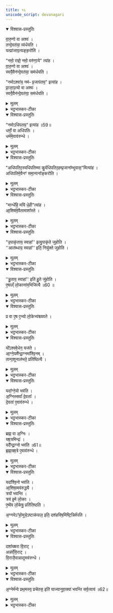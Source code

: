 ```yaml
---
title: १६
unicode_script: devanagari
---
```


<details open><summary>विश्वास-प्रस्तुतिः</summary>

वा॒रु॒णो वा अश्वः॑ ।  
तन्दे॒वत॑या॒ व्य॑र्धयति ।  
यत्प्रा॑जाप॒त्यङ्क॒रोति॑ ।   

"नमो॒ राज्ञे॒ नमो॒ वरु॑णा॒ये" त्या॑ह ।   
वा॒रु॒णो वा अश्वः॑ ।  
स्वयै॒वैन॑न्दे॒वत॑या॒ सम॑र्धयति ।  

"नमोऽश्वा॑य॒ नम॑ᳶ प्र॒जाप॑तय॒" इत्या॑ह ।  
प्रा॒जा॒प॒त्यो वा अश्वः॑ ।  
स्वयै॒वैन॑न्दे॒वत॑या॒ सम॑र्धयति ।  
</details>

<details><summary>मूलम्</summary>

वा॒रु॒णो वा अश्वः॑ ।  
तन्दे॒वत॑या॒ व्य॑र्धयति ।  
यत्प्रा॑जाप॒त्यङ्क॒रोति॑ ।   

"नमो॒ राज्ञे॒ नमो॒ वरु॑णा॒ये" त्या॑ह ।   
वा॒रु॒णो वा अश्वः॑ ।  
स्वयै॒वैन॑न्दे॒वत॑या॒ सम॑र्धयति ।  

"नमोऽश्वा॑य॒ नम॑ᳶ प्र॒जाप॑तय॒" इत्या॑ह ।  
प्रा॒जा॒प॒त्यो वा अश्वः॑ ।  
स्वयै॒वैन॑न्दे॒वत॑या॒ सम॑र्धयति ।  
</details>

<details><summary>भट्टभास्कर-टीका</summary>

1वारुणो वा इत्यादि ॥ अप्सुयोनित्वाद्वारुणः । स यदि प्राजापत्यस्स्यात् स्वया देवतया तं व्यर्धयेत् वियोजयेत् । वारुण्या आहुत्या निजदेवतासमृद्धिः । प्राजापत्यया चात्मीयदेवतासमृद्धिः, अश्वस्य प्रजापत्यक्षिपरिणामत्वेन प्राजापत्यत्वात् ॥
</details>

<details open><summary>विश्वास-प्रस्तुतिः</summary>

"नमोऽधि॑पतय॒" इत्या॑ह ॥59॥  
धर्मो॒ वा अधि॑पतिः ।   
धर्म॑मे॒वाव॑रुन्धे ।   
</details>

<details><summary>मूलम्</summary>

"नमोऽधि॑पतय॒" इत्या॑ह ॥59॥  
धर्मो॒ वा अधि॑पतिः ।   
धर्म॑मे॒वाव॑रुन्धे ।   
</details>

<details><summary>भट्टभास्कर-टीका</summary>

2धर्मो वा इति ॥ अधिकं पाता धर्म एवेति ।   
</details>

<details open><summary>विश्वास-प्रस्तुतिः</summary>

"अधि॑पतिर॒स्यधि॑पतिम्मा कु॒र्वधि॑पतिर॒हम्प्र॒जाना᳚म्भूयास॒"मित्या॑ह ।   
अधि॑पतिमे॒वैनꣳ॑ समा॒नाना᳚ङ्करोति ।   
</details>

<details><summary>मूलम्</summary>

"अधि॑पतिर॒स्यधि॑पतिम्मा कु॒र्वधि॑पतिर॒हम्प्र॒जाना᳚म्भूयास॒"मित्या॑ह ।   
अधि॑पतिमे॒वैनꣳ॑ समा॒नाना᳚ङ्करोति ।   
</details>

<details><summary>भट्टभास्कर-टीका</summary>

अधिपतिरसीत्यादि । गतम् ।   
</details>

<details open><summary>विश्वास-प्रस्तुतिः</summary>

"मान्धे॑हि॒ मयि॑ धे॒ही"त्या॑ह ।   
आ॒शिष॑मे॒वैतामाशा᳚स्ते ।   
</details>

<details><summary>मूलम्</summary>

"मान्धे॑हि॒ मयि॑ धे॒ही"त्या॑ह ।   
आ॒शिष॑मे॒वैतामाशा᳚स्ते ।   
</details>

<details><summary>भट्टभास्कर-टीका</summary>

आशिषमिति । यथाशासनं संपद्यत एवेति यावत् ।   
</details>

<details open><summary>विश्वास-प्रस्तुतिः</summary>

"उ॒पाकृ॑ताय॒ स्वाहा॑'' इत्यु॒पाकृ॑ते जुहोति ।   
''आल॑ब्धाय॒ स्वाहा॑'' इति॒ नियु॑क्ते जुहोति ।   
</details>

<details><summary>मूलम्</summary>

"उ॒पाकृ॑ताय॒ स्वाहा॑'' इत्यु॒पाकृ॑ते जुहोति ।   
''आल॑ब्धाय॒ स्वाहा॑'' इति॒ नियु॑क्ते जुहोति ।   
</details>

<details><summary>भट्टभास्कर-टीका</summary>

उपाकृत इति । देवतायै संकल्पितेऽश्वे जुहोति ।   
नियुक्ते यूपे बद्धे ।   
</details>

<details open><summary>विश्वास-प्रस्तुतिः</summary>

''हु॒ताय॒ स्वाहा॑'' इति॑ हु॒ते जु॑होति ।   
ए॒षाल्ँ लो॒काना॑म॒भिजि॑त्यै ॥60 ॥  
</details>

<details><summary>मूलम्</summary>

''हु॒ताय॒ स्वाहा॑'' इति॑ हु॒ते जु॑होति ।   
ए॒षाल्ँ लो॒काना॑म॒भिजि॑त्यै ॥60 ॥  
</details>

<details><summary>भट्टभास्कर-टीका</summary>

हुते अग्नौ । इष्टिहोमत्रयेण लोकत्रयलाभः ॥
</details>

<details open><summary>विश्वास-प्रस्तुतिः</summary>

प्र वा ए॒ष ए॒भ्यो लो॒केभ्य॑श्च्यवते ।   
</details>

<details><summary>मूलम्</summary>

प्र वा ए॒ष ए॒भ्यो लो॒केभ्य॑श्च्यवते ।   
</details>

<details><summary>भट्टभास्कर-टीका</summary>

3प्र वा एष इत्यादि ॥ क्षीण कर्मतया लोकाधारभोगादृष्टाभावादेभिर्लोकैः बद्धो न स्यात् ।   
</details>

<details open><summary>विश्वास-प्रस्तुतिः</summary>

यो᳚ऽश्वमे॒धेन॒ यज॑ते ।   
आ॒ग्ने॒यमै᳚न्द्रा॒ग्नमा᳚श्वि॒नम् ।   
तान्प॒शूनाल॑भते॒ प्रति॑ष्ठित्यै ।   
</details>

<details><summary>मूलम्</summary>

यो᳚ऽश्वमे॒धेन॒ यज॑ते ।   
आ॒ग्ने॒यमै᳚न्द्रा॒ग्नमा᳚श्वि॒नम् ।   
तान्प॒शूनाल॑भते॒ प्रति॑ष्ठित्यै ।   
</details>

<details><summary>भट्टभास्कर-टीका</summary>

आग्नेयमित्यादि । पात्नीवते कर्मणि आग्नेयादिपशुत्रयालम्भात् प्रतिष्ठितो भवति ।   
</details>

<details open><summary>विश्वास-प्रस्तुतिः</summary>

यदा᳚ग्ने॒यो भव॑ति ।  
अ॒ग्निस्सर्वा॑ दे॒वताः᳚ ।  
दे॒वता॑ ए॒वाव॑रुन्धे ।  
</details>

<details><summary>मूलम्</summary>

यदा᳚ग्ने॒यो भव॑ति ।  
अ॒ग्निस्सर्वा॑ दे॒वताः᳚ ।  
दे॒वता॑ ए॒वाव॑रुन्धे ।  
</details>

<details><summary>भट्टभास्कर-टीका</summary>

यदित्यादि । गतम् । अग्नीन्द्राभ्यां सह जातत्वात्ताच्छब्द्यम् ।   
</details>

<details open><summary>विश्वास-प्रस्तुतिः</summary>

ब्रह्म॒ वा अ॒ग्निः ।  
ख्ष॒त्रमिन्द्रः॑ ।  
यदै᳚न्द्रा॒ग्नो भव॑ति ॥61॥  
ब्र॒ह्म॒ख्ष॒त्रे ए॒वाव॑रुन्धे ।  
</details>

<details><summary>मूलम्</summary>

ब्रह्म॒ वा अ॒ग्निः ।  
ख्ष॒त्रमिन्द्रः॑ ।  
यदै᳚न्द्रा॒ग्नो भव॑ति ॥61॥  
ब्र॒ह्म॒ख्ष॒त्रे ए॒वाव॑रुन्धे ।  
</details>

<details><summary>भट्टभास्कर-टीका</summary>

ब्रह्मक्षत्रे वशीकरोति । आश्विनेनेष्टलाभः । अनिष्टोपशमनस्य तदधीनत्वात् देवतानां त्रित्वात्त्रिलोके प्रतिष्ठितो भवति ॥
</details>

<details open><summary>विश्वास-प्रस्तुतिः</summary>

यदा᳚श्वि॒नो भव॑ति ।  
आ॒शिषा॒मव॑रुद्ध्यै ।  
त्रयो॑ भवन्ति ।  
त्रय॑ इ॒मे लो॒काः ।  
ए॒ष्वे॑व लो॒केषु॒ प्रति॑तिष्ठति ।   

अ॒ग्नयेऽꣳ॑हो॒मुचे॒ऽष्टाक॑पाल॒ इति॒ दश॑हविष॒मिष्टि॒न्निर्व॑पति ।   
</details>

<details><summary>मूलम्</summary>

यदा᳚श्वि॒नो भव॑ति ।  
आ॒शिषा॒मव॑रुद्ध्यै ।  
त्रयो॑ भवन्ति ।  
त्रय॑ इ॒मे लो॒काः ।  
ए॒ष्वे॑व लो॒केषु॒ प्रति॑तिष्ठति ।   

अ॒ग्नयेऽꣳ॑हो॒मुचे॒ऽष्टाक॑पाल॒ इति॒ दश॑हविष॒मिष्टि॒न्निर्व॑पति ।   
</details>

<details><summary>भट्टभास्कर-टीका</summary>

4अग्नयेंऽहोमुच इत्यादि ॥ तेषां आग्नेयादीनां पशुपुरोडाशप्रचरणानन्तरं एतां दशहविषं मृगारेष्टिमनुनिर्वपति ।   
</details>

<details open><summary>विश्वास-प्रस्तुतिः</summary>

दशा᳚ख्षरा वि॒राट् ।   
अन्न॑व्ँवि॒राट् ।   
वि॒राजै॒वान्नाद्य॒मव॑रुन्धे ।   
</details>

<details><summary>मूलम्</summary>

दशा᳚ख्षरा वि॒राट् ।   
अन्न॑व्ँवि॒राट् ।   
वि॒राजै॒वान्नाद्य॒मव॑रुन्धे ।   
</details>

<details><summary>भट्टभास्कर-टीका</summary>

दशाक्षरेत्यादि । गतम् ॥
</details>

<details open><summary>विश्वास-प्रस्तुतिः</summary>

अ॒ग्नेर्म॑न्वे प्रथ॒मस्य॒ प्रचे॑तस॒ इति॑ याज्यानुवा॒क्या॑ भवन्ति सर्व॒त्वाय॑ ॥62॥  
</details>

<details><summary>मूलम्</summary>

अ॒ग्नेर्म॑न्वे प्रथ॒मस्य॒ प्रचे॑तस॒ इति॑ याज्यानुवा॒क्या॑ भवन्ति सर्व॒त्वाय॑ ॥62॥  
</details>

<details><summary>भट्टभास्कर-टीका</summary>

5अग्नेर्मन्वे इत्येतास्तेषां हविषां याज्यानुवाक्याः स्विष्टकृतोन्त्ये सर्वत्वाय सर्वदेवताराधनेनाभिमतार्थसाकल्याय तद्भवति सर्वदेवतागुणकीर्तनत्वादासाम् । यद्वा - प्राकृतपरित्यागेन स्विष्टकृत्सहितानां हविषामत्रैव याज्यानुवाक्याम्नानं अभिमतानां पौष्कल्याय भवति ॥


इति तृतीये नवमे षोडशोऽनुवाकः ॥  

</details>

